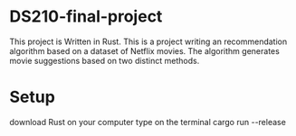 # DS210-final-project
This project is Written in Rust. 
This is a project writing an recommendation algorithm based on a dataset of Netflix movies. The algorithm generates movie suggestions based on two distinct methods. 

# Setup
download Rust on your computer 
type on the terminal cargo run --release 
